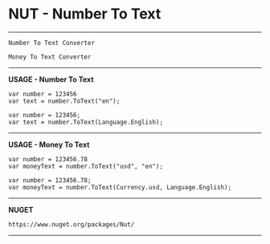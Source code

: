 NUT - Number To Text
==================

****

    Number To Text Converter 
    
    Money To Text Converter


----------


**USAGE - Number To Text**

    var number = 123456
    var text = number.ToText("en");
    
    var number = 123456;
    var text = number.ToText(Language.English);


----------

**USAGE - Money To Text**

    var number = 123456.78
    var moneyText = number.ToText("usd", "en");
    
    var number = 123456.78;
    var moneyText = number.ToText(Currency.usd, Language.English);


----------

**NUGET**

    https://www.nuget.org/packages/Nut/


----------



